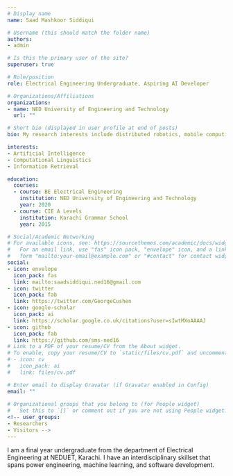 ```yaml
---
# Display name
name: Saad Mashkoor Siddiqui

# Username (this should match the folder name)
authors:
- admin

# Is this the primary user of the site?
superuser: true

# Role/position
role: Electrical Engineering Undergraduate, Aspiring AI Developer

# Organizations/Affiliations
organizations:
- name: NED University of Engineering and Technology
  url: ""

# Short bio (displayed in user profile at end of posts)
bio: My research interests include distributed robotics, mobile computing and programmable matter.

interests:
- Artificial Intelligence
- Computational Linguistics
- Information Retrieval

education:
  courses:
  - course: BE Electrical Engineering
    institution: NED University of Engineering and Technology
    year: 2020
  - course: CIE A Levels
    institution: Karachi Grammar School
    year: 2015

# Social/Academic Networking
# For available icons, see: https://sourcethemes.com/academic/docs/widgets/#icons
#   For an email link, use "fas" icon pack, "envelope" icon, and a link in the
#   form "mailto:your-email@example.com" or "#contact" for contact widget.
social:
- icon: envelope
  icon_pack: fas
  link: mailto:saadsiddiqui.ned16@gmail.com
- icon: twitter
  icon_pack: fab
  link: https://twitter.com/GeorgeCushen
- icon: google-scholar
  icon_pack: ai
  link: https://scholar.google.co.uk/citations?user=sIwtMXoAAAAJ
- icon: github
  icon_pack: fab
  link: https://github.com/sms-ned16
# Link to a PDF of your resume/CV from the About widget.
# To enable, copy your resume/CV to `static/files/cv.pdf` and uncomment the lines below.  
# - icon: cv
#   icon_pack: ai
#   link: files/cv.pdf

# Enter email to display Gravatar (if Gravatar enabled in Config)
email: ""
  
# Organizational groups that you belong to (for People widget)
#   Set this to `[]` or comment out if you are not using People widget.  
<!-- user_groups:
- Researchers
- Visitors -->
---
```


I am a final year undergraduate from the department of Electrical Engineering at NEDUET, Karachi. I have an interdisciplinary skillset that spans power engineering, machine learning, and software development.
